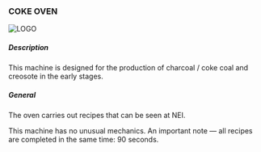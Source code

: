 ### COKE OVEN

![LOGO](https://raw.githubusercontent.com/GT-IMPACT/impact-front/main/public/media/gregtech/cokeoven.png)

##### Description

This machine is designed for the production of charcoal / coke coal and creosote in the early stages.

##### General

The oven carries out recipes that can be seen at NEI.

This machine has no unusual mechanics. An important note — all recipes are completed in the same time: 90 seconds.

